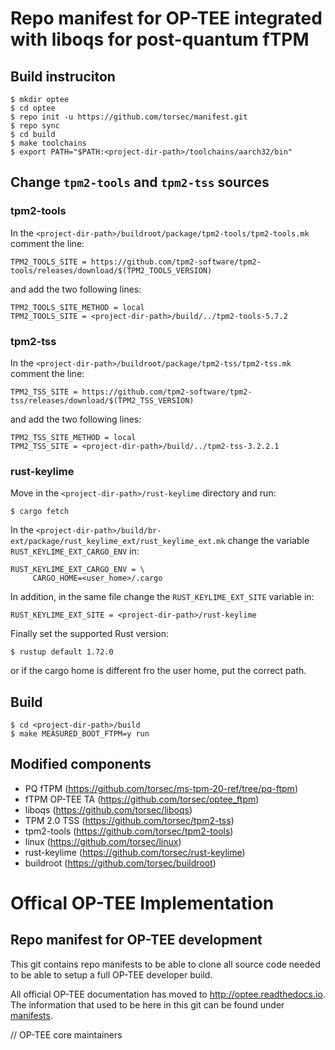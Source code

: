# Repo manifest for OP-TEE integrated with liboqs for post-quantum  fTPM

## Build instruciton
```text
$ mkdir optee
$ cd optee
$ repo init -u https://github.com/torsec/manifest.git
$ repo sync
$ cd build
$ make toolchains
$ export PATH="$PATH:<project-dir-path>/toolchains/aarch32/bin"
```

## Change ```tpm2-tools``` and ```tpm2-tss``` sources

### tpm2-tools
In the ```<project-dir-path>/buildroot/package/tpm2-tools/tpm2-tools.mk``` comment the line:

```
TPM2_TOOLS_SITE = https://github.com/tpm2-software/tpm2-tools/releases/download/$(TPM2_TOOLS_VERSION)
```

and add the two following lines:

```
TPM2_TOOLS_SITE_METHOD = local
TPM2_TOOLS_SITE = <project-dir-path>/build/../tpm2-tools-5.7.2
```


### tpm2-tss
In the ```<project-dir-path>/buildroot/package/tpm2-tss/tpm2-tss.mk``` comment the line:

```
TPM2_TSS_SITE = https://github.com/tpm2-software/tpm2-tss/releases/download/$(TPM2_TSS_VERSION)
```

and add the two following lines:

```
TPM2_TSS_SITE_METHOD = local
TPM2_TSS_SITE = <project-dir-path>/build/../tpm2-tss-3.2.2.1
```

### rust-keylime

Move in the ```<project-dir-path>/rust-keylime``` directory and run:

```
$ cargo fetch
```

In the ```<project-dir-path>/build/br-ext/package/rust_keylime_ext/rust_keylime_ext.mk``` change the variable ```RUST_KEYLIME_EXT_CARGO_ENV``` in:

```
RUST_KEYLIME_EXT_CARGO_ENV = \
     CARGO_HOME=<user_home>/.cargo
```

In addition, in the same file change the ```RUST_KEYLIME_EXT_SITE``` variable in:

```
RUST_KEYLIME_EXT_SITE = <project-dir-path>/rust-keylime
```

Finally set the supported Rust version:

```
$ rustup default 1.72.0
```

or if the cargo home is different fro the user home, put the correct path.

## Build
```
$ cd <project-dir-path>/build
$ make MEASURED_BOOT_FTPM=y run
```

## Modified components
- PQ fTPM (https://github.com/torsec/ms-tpm-20-ref/tree/pq-ftpm)
- fTPM OP-TEE TA (https://github.com/torsec/optee_ftpm)
- liboqs (https://github.com/torsec/liboqs)
- TPM 2.0 TSS (https://github.com/torsec/tpm2-tss)
- tpm2-tools (https://github.com/torsec/tpm2-tools)
- linux (https://github.com/torsec/linux)
- rust-keylime (https://github.com/torsec/rust-keylime)
- buildroot (https://github.com/torsec/buildroot)

# Offical OP-TEE Implementation
## Repo manifest for OP-TEE development
This git contains repo manifests to be able to clone all source code needed to
be able to setup a full OP-TEE developer build.

All official OP-TEE documentation has moved to http://optee.readthedocs.io. The
information that used to be here in this git can be found under [manifests].

// OP-TEE core maintainers

[manifests]: https://optee.readthedocs.io/en/latest/building/gits/build.html#manifests
